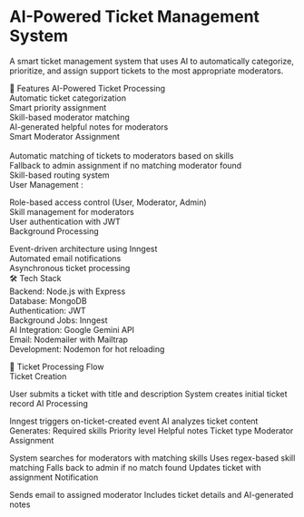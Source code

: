 # AI-Powered Ticket Management System
A smart ticket management system that uses AI to automatically categorize, prioritize, and assign support tickets to the most appropriate moderators.

🚀 Features
AI-Powered Ticket Processing <br>
Automatic ticket categorization <br>
Smart priority assignment <br>
Skill-based moderator matching <br>
AI-generated helpful notes for moderators <br>
Smart Moderator Assignment <br>
<br>
Automatic matching of tickets to moderators based on skills <br>
Fallback to admin assignment if no matching moderator found <br>
Skill-based routing system <br>
User Management :
<br>

Role-based access control (User, Moderator, Admin)<br>
Skill management for moderators<br>
User authentication with JWT<br>
Background Processing<br>

Event-driven architecture using Inngest<br>
Automated email notifications<br>
Asynchronous ticket processing<br>
🛠️ Tech Stack<br>
Backend: Node.js with Express<br>
Database: MongoDB<br>
Authentication: JWT<br>
Background Jobs: Inngest<br>
AI Integration: Google Gemini API<br>
Email: Nodemailer with Mailtrap<br>
Development: Nodemon for hot reloading<br>

🔄 Ticket Processing Flow<br>
Ticket Creation<br>

User submits a ticket with title and description
System creates initial ticket record
AI Processing

Inngest triggers on-ticket-created event
AI analyzes ticket content
Generates:
Required skills
Priority level
Helpful notes
Ticket type
Moderator Assignment

System searches for moderators with matching skills
Uses regex-based skill matching
Falls back to admin if no match found
Updates ticket with assignment
Notification

Sends email to assigned moderator
Includes ticket details and AI-generated notes




